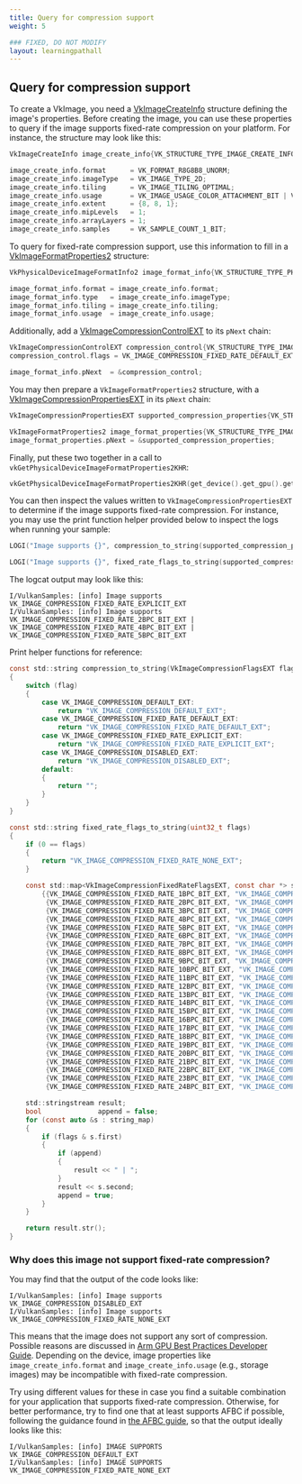 ```yaml
---
title: Query for compression support
weight: 5

### FIXED, DO NOT MODIFY
layout: learningpathall
---
```


## Query for compression support

To create a VkImage, you need a [VkImageCreateInfo](https://registry.khronos.org/vulkan/specs/1.3-extensions/man/html/VkImageCreateInfo.html) structure defining the image's properties.
Before creating the image, you can use these properties to query if the image supports fixed-rate compression on your platform.
For instance, the structure may look like this:

```C
VkImageCreateInfo image_create_info{VK_STRUCTURE_TYPE_IMAGE_CREATE_INFO};

image_create_info.format      = VK_FORMAT_R8G8B8_UNORM;
image_create_info.imageType   = VK_IMAGE_TYPE_2D;
image_create_info.tiling      = VK_IMAGE_TILING_OPTIMAL;
image_create_info.usage       = VK_IMAGE_USAGE_COLOR_ATTACHMENT_BIT | VK_IMAGE_USAGE_SAMPLED_BIT;
image_create_info.extent      = {8, 8, 1};
image_create_info.mipLevels   = 1;
image_create_info.arrayLayers = 1;
image_create_info.samples     = VK_SAMPLE_COUNT_1_BIT;
```

To query for fixed-rate compression support, use this information to fill in a [VkImageFormatProperties2](https://registry.khronos.org/vulkan/specs/1.3-extensions/man/html/VkImageFormatProperties2KHR.html) structure:

```C
VkPhysicalDeviceImageFormatInfo2 image_format_info{VK_STRUCTURE_TYPE_PHYSICAL_DEVICE_IMAGE_FORMAT_INFO_2};

image_format_info.format = image_create_info.format;
image_format_info.type   = image_create_info.imageType;
image_format_info.tiling = image_create_info.tiling;
image_format_info.usage  = image_create_info.usage;
```

Additionally, add a [VkImageCompressionControlEXT](https://registry.khronos.org/vulkan/specs/1.3-extensions/man/html/VkImageCompressionControlEXT.html) to its `pNext` chain:

```C
VkImageCompressionControlEXT compression_control{VK_STRUCTURE_TYPE_IMAGE_COMPRESSION_CONTROL_EXT};
compression_control.flags = VK_IMAGE_COMPRESSION_FIXED_RATE_DEFAULT_EXT;

image_format_info.pNext  = &compression_control;
```

You may then prepare a `VkImageFormatProperties2` structure, with a [VkImageCompressionPropertiesEXT](https://registry.khronos.org/vulkan/specs/1.3-extensions/man/html/VkImageCompressionPropertiesEXT.html) in its `pNext` chain:

```C
VkImageCompressionPropertiesEXT supported_compression_properties{VK_STRUCTURE_TYPE_IMAGE_COMPRESSION_PROPERTIES_EXT};

VkImageFormatProperties2 image_format_properties{VK_STRUCTURE_TYPE_IMAGE_FORMAT_PROPERTIES_2};
image_format_properties.pNext = &supported_compression_properties;
```

Finally, put these two together in a call to `vkGetPhysicalDeviceImageFormatProperties2KHR`:

```C
vkGetPhysicalDeviceImageFormatProperties2KHR(get_device().get_gpu().get_handle(), &image_format_info, &image_format_properties);
```

You can then inspect the values written to `VkImageCompressionPropertiesEXT` to determine if the image supports fixed-rate compression.
For instance, you may use the print function helper provided below to inspect the logs when running your sample:

```C
LOGI("Image supports {}", compression_to_string(supported_compression_properties.imageCompressionFlags));

LOGI("Image supports {}", fixed_rate_flags_to_string(supported_compression_properties.imageCompressionFixedRateFlags));
```

The logcat output may look like this:

```output
I/VulkanSamples: [info] Image supports VK_IMAGE_COMPRESSION_FIXED_RATE_EXPLICIT_EXT
I/VulkanSamples: [info] Image supports VK_IMAGE_COMPRESSION_FIXED_RATE_2BPC_BIT_EXT | VK_IMAGE_COMPRESSION_FIXED_RATE_4BPC_BIT_EXT | VK_IMAGE_COMPRESSION_FIXED_RATE_5BPC_BIT_EXT
```

Print helper functions for reference:

```C
const std::string compression_to_string(VkImageCompressionFlagsEXT flag)
{
	switch (flag)
	{
		case VK_IMAGE_COMPRESSION_DEFAULT_EXT:
			return "VK_IMAGE_COMPRESSION_DEFAULT_EXT";
		case VK_IMAGE_COMPRESSION_FIXED_RATE_DEFAULT_EXT:
			return "VK_IMAGE_COMPRESSION_FIXED_RATE_DEFAULT_EXT";
		case VK_IMAGE_COMPRESSION_FIXED_RATE_EXPLICIT_EXT:
			return "VK_IMAGE_COMPRESSION_FIXED_RATE_EXPLICIT_EXT";
		case VK_IMAGE_COMPRESSION_DISABLED_EXT:
			return "VK_IMAGE_COMPRESSION_DISABLED_EXT";
		default:
		{
			return "";
		}
	}
}

const std::string fixed_rate_flags_to_string(uint32_t flags)
{
	if (0 == flags)
	{
		return "VK_IMAGE_COMPRESSION_FIXED_RATE_NONE_EXT";
	}

	const std::map<VkImageCompressionFixedRateFlagsEXT, const char *> string_map =
	    {{VK_IMAGE_COMPRESSION_FIXED_RATE_1BPC_BIT_EXT, "VK_IMAGE_COMPRESSION_FIXED_RATE_1BPC_BIT_EXT"},
	     {VK_IMAGE_COMPRESSION_FIXED_RATE_2BPC_BIT_EXT, "VK_IMAGE_COMPRESSION_FIXED_RATE_2BPC_BIT_EXT"},
	     {VK_IMAGE_COMPRESSION_FIXED_RATE_3BPC_BIT_EXT, "VK_IMAGE_COMPRESSION_FIXED_RATE_3BPC_BIT_EXT"},
	     {VK_IMAGE_COMPRESSION_FIXED_RATE_4BPC_BIT_EXT, "VK_IMAGE_COMPRESSION_FIXED_RATE_4BPC_BIT_EXT"},
	     {VK_IMAGE_COMPRESSION_FIXED_RATE_5BPC_BIT_EXT, "VK_IMAGE_COMPRESSION_FIXED_RATE_5BPC_BIT_EXT"},
	     {VK_IMAGE_COMPRESSION_FIXED_RATE_6BPC_BIT_EXT, "VK_IMAGE_COMPRESSION_FIXED_RATE_6BPC_BIT_EXT"},
	     {VK_IMAGE_COMPRESSION_FIXED_RATE_7BPC_BIT_EXT, "VK_IMAGE_COMPRESSION_FIXED_RATE_7BPC_BIT_EXT"},
	     {VK_IMAGE_COMPRESSION_FIXED_RATE_8BPC_BIT_EXT, "VK_IMAGE_COMPRESSION_FIXED_RATE_8BPC_BIT_EXT"},
	     {VK_IMAGE_COMPRESSION_FIXED_RATE_9BPC_BIT_EXT, "VK_IMAGE_COMPRESSION_FIXED_RATE_9BPC_BIT_EXT"},
	     {VK_IMAGE_COMPRESSION_FIXED_RATE_10BPC_BIT_EXT, "VK_IMAGE_COMPRESSION_FIXED_RATE_10BPC_BIT_EXT"},
	     {VK_IMAGE_COMPRESSION_FIXED_RATE_11BPC_BIT_EXT, "VK_IMAGE_COMPRESSION_FIXED_RATE_11BPC_BIT_EXT"},
	     {VK_IMAGE_COMPRESSION_FIXED_RATE_12BPC_BIT_EXT, "VK_IMAGE_COMPRESSION_FIXED_RATE_12BPC_BIT_EXT"},
	     {VK_IMAGE_COMPRESSION_FIXED_RATE_13BPC_BIT_EXT, "VK_IMAGE_COMPRESSION_FIXED_RATE_13BPC_BIT_EXT"},
	     {VK_IMAGE_COMPRESSION_FIXED_RATE_14BPC_BIT_EXT, "VK_IMAGE_COMPRESSION_FIXED_RATE_14BPC_BIT_EXT"},
	     {VK_IMAGE_COMPRESSION_FIXED_RATE_15BPC_BIT_EXT, "VK_IMAGE_COMPRESSION_FIXED_RATE_15BPC_BIT_EXT"},
	     {VK_IMAGE_COMPRESSION_FIXED_RATE_16BPC_BIT_EXT, "VK_IMAGE_COMPRESSION_FIXED_RATE_16BPC_BIT_EXT"},
	     {VK_IMAGE_COMPRESSION_FIXED_RATE_17BPC_BIT_EXT, "VK_IMAGE_COMPRESSION_FIXED_RATE_17BPC_BIT_EXT"},
	     {VK_IMAGE_COMPRESSION_FIXED_RATE_18BPC_BIT_EXT, "VK_IMAGE_COMPRESSION_FIXED_RATE_18BPC_BIT_EXT"},
	     {VK_IMAGE_COMPRESSION_FIXED_RATE_19BPC_BIT_EXT, "VK_IMAGE_COMPRESSION_FIXED_RATE_19BPC_BIT_EXT"},
	     {VK_IMAGE_COMPRESSION_FIXED_RATE_20BPC_BIT_EXT, "VK_IMAGE_COMPRESSION_FIXED_RATE_20BPC_BIT_EXT"},
	     {VK_IMAGE_COMPRESSION_FIXED_RATE_21BPC_BIT_EXT, "VK_IMAGE_COMPRESSION_FIXED_RATE_21BPC_BIT_EXT"},
	     {VK_IMAGE_COMPRESSION_FIXED_RATE_22BPC_BIT_EXT, "VK_IMAGE_COMPRESSION_FIXED_RATE_22BPC_BIT_EXT"},
	     {VK_IMAGE_COMPRESSION_FIXED_RATE_23BPC_BIT_EXT, "VK_IMAGE_COMPRESSION_FIXED_RATE_23BPC_BIT_EXT"},
	     {VK_IMAGE_COMPRESSION_FIXED_RATE_24BPC_BIT_EXT, "VK_IMAGE_COMPRESSION_FIXED_RATE_24BPC_BIT_EXT"}};

	std::stringstream result;
	bool              append = false;
	for (const auto &s : string_map)
	{
		if (flags & s.first)
		{
			if (append)
			{
				result << " | ";
			}
			result << s.second;
			append = true;
		}
	}

	return result.str();
}
```

### Why does this image not support fixed-rate compression?

You may find that the output of the code looks like:

```output
I/VulkanSamples: [info] Image supports VK_IMAGE_COMPRESSION_DISABLED_EXT
I/VulkanSamples: [info] Image supports VK_IMAGE_COMPRESSION_FIXED_RATE_NONE_EXT
```

This means that the image does not support any sort of compression.
Possible reasons are discussed in [Arm GPU Best Practices Developer Guide](https://developer.arm.com/documentation/101897/latest/Buffers-and-textures/AFRC?lang=en).
Depending on the device, image properties like `image_create_info.format` and `image_create_info.usage` (e.g., storage images) may be incompatible with fixed-rate compression.

Try using different values for these in case you find a suitable combination for your application that supports fixed-rate compression.
Otherwise, for better performance, try to find one that at least supports AFBC if possible, following the guidance found in [the AFBC guide](https://developer.arm.com/documentation/101897/latest/Buffers-and-textures/AFBC-textures-for-Vulkan?lang=en), so that the output ideally looks like this:

```output
I/VulkanSamples: [info] IMAGE SUPPORTS VK_IMAGE_COMPRESSION_DEFAULT_EXT
I/VulkanSamples: [info] IMAGE SUPPORTS VK_IMAGE_COMPRESSION_FIXED_RATE_NONE_EXT
```
